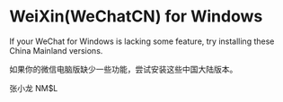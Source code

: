 # WeiXin(WeChatCN) for Windows

If your WeChat for Windows is lacking some feature, try installing these China Mainland versions.

如果你的微信电脑版缺少一些功能，尝试安装这些中国大陆版本。

张小龙 NM$L
